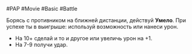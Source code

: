 #PAP #Movie #Basic #Battle 

Борясь с противником на ближней дистанции, действуй **Умело**. При успехе ты в выигрыше: используй возможность или нанеси урон. 
* На 10+ сделай и то и другое или увеличь урон на +1. 
* На 7-9 получи удар.